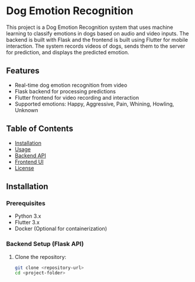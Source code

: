 # Dog Emotion Recognition

This project is a Dog Emotion Recognition system that uses machine learning to classify emotions in dogs based on audio and video inputs. The backend is built with Flask and the frontend is built using Flutter for mobile interaction. The system records videos of dogs, sends them to the server for prediction, and displays the predicted emotion.

## Features
- Real-time dog emotion recognition from video
- Flask backend for processing predictions
- Flutter frontend for video recording and interaction
- Supported emotions: Happy, Aggressive, Pain, Whining, Howling, Unknown

## Table of Contents
- [Installation](#installation)
- [Usage](#usage)
- [Backend API](#backend-api)
- [Frontend UI](#frontend-ui)
- [License](#license)

## Installation

### Prerequisites
- Python 3.x
- Flutter 3.x
- Docker (Optional for containerization)

### Backend Setup (Flask API)

1. Clone the repository:

   ```bash
   git clone <repository-url>
   cd <project-folder>
